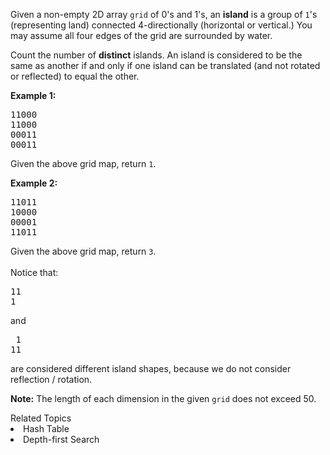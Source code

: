 <p>Given a non-empty 2D array <code>grid</code> of 0's and 1's, an <b>island</b> is a group of <code>1</code>'s (representing land) connected 4-directionally (horizontal or vertical.)  You may assume all four edges of the grid are surrounded by water.</p>

<p>Count the number of <b>distinct</b> islands.  An island is considered to be the same as another if and only if one island can be translated (and not rotated or reflected) to equal the other.</p>

<p><b>Example 1:</b><br />
<pre>
11000
11000
00011
00011
</pre>
Given the above grid map, return <code>1</code>.
</p>

<p><b>Example 2:</b><br />
<pre>11011
10000
00001
11011</pre>
Given the above grid map, return <code>3</code>.<br /><br />
Notice that:
<pre>
11
1
</pre>
and
<pre>
 1
11
</pre>
are considered different island shapes, because we do not consider reflection / rotation.
</p>

<p><b>Note:</b>
The length of each dimension in the given <code>grid</code> does not exceed 50.
</p><div><div>Related Topics</div><div><li>Hash Table</li><li>Depth-first Search</li></div></div>